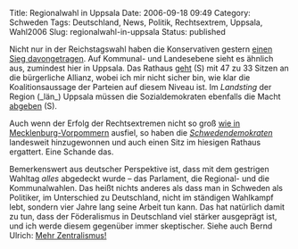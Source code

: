 Title: Regionalwahl in Uppsala
Date: 2006-09-18 09:49
Category: Schweden
Tags: Deutschland, News, Politik, Rechtsextrem, Uppsala, Wahl2006
Slug: regionalwahl-in-uppsala
Status: published

Nicht nur in der Reichstagswahl haben die Konservativen gestern [einen
Sieg
davongetragen](http://www.fiket.de/2006/09/17/regierungswechsel-in-schweden/).
Auf Kommunal- und Landesebene sieht es ähnlich aus, zumindest hier in
Uppsala. Das Rathaus
[geht](http://www.sr.se/cgi-bin/uppland/nyheter/artikel.asp?artikel=943303)
(S) mit 47 zu 33 Sitzen an die bürgerliche Allianz, wobei ich mir nicht
sicher bin, wie klar die Koalitionsaussage der Parteien auf diesem
Niveau ist. Im *Landsting* der Region (\_län\_) Uppsala müssen die
Sozialdemokraten ebenfalls die Macht
[abgeben](http://www.sr.se/cgi-bin/uppland/nyheter/artikel.asp?artikel=943325)
(S).

Auch wenn der Erfolg der Rechtsextremen nicht so groß [wie in
Mecklenburg-Vorpommern](http://www.spiegel.de/politik/deutschland/0,1518,437544,00.html)
ausfiel, so haben die
[*Schwedendemokraten*](http://www.fiket.de/2006/06/08/die-schwedischen-rechtsradikalen/)
landesweit hinzugewonnen und auch einen Sitz im hiesigen Rathaus
ergattert. Eine Schande das.

Bemerkenswert aus deutscher Perspektive ist, dass mit dem gestrigen
Wahltag *alles* abgedeckt wurde – das Parlament, die Regional- und die
Kommunalwahlen. Das heißt nichts anderes als dass man in Schweden als
Politiker, im Unterschied zu Deutschland, nicht im ständigen Wahlkampf
lebt, sondern vier Jahre lang seine Arbeit tun kann. Das hat natürlich
damit zu tun, dass der Föderalismus in Deutschland viel stärker
ausgeprägt ist, und ich werde diesem gegenüber immer skeptischer. Siehe
auch Bernd Ulrich: [Mehr
Zentralismus!](http://www.zeit.de/2006/26/Zentralismus_pro?page=all)

